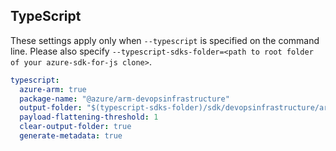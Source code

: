## TypeScript

These settings apply only when `--typescript` is specified on the command line.
Please also specify `--typescript-sdks-folder=<path to root folder of your azure-sdk-for-js clone>`.

``` yaml $(typescript)
typescript:
  azure-arm: true
  package-name: "@azure/arm-devopsinfrastructure"
  output-folder: "$(typescript-sdks-folder)/sdk/devopsinfrastructure/arm-devopsinfrastructure"
  payload-flattening-threshold: 1
  clear-output-folder: true
  generate-metadata: true
```
